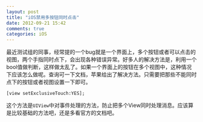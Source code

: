 ```yaml
---
layout: post
title: "iOS禁用多按钮同时点击"
date: 2012-09-21 15:42
comments: true
categories: iOS
---
```


最近测试组的同事，经常提的一个bug就是一个界面上，多个按钮或者可以点击的视图，两个手指同时点下，会出现各种错误异常。好多人的解决方法是，利用一个bool值做判断，这样做太乱了。如果一个界面上的按钮在多个视图中，这种情况下应该怎么做呢。查询可一下文档，苹果给出了解决方法。只需要把那些不能同时点下的按钮或者视图设置一下即可。

`[view setExclusiveTouch:YES];`

这个方法是`UIView`中对事件处理的方法，防止把多个View同时处理消息。应该算是比较基础的方法吧，还是多看官方的文档吧。
